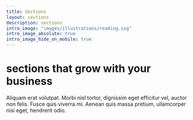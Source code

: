 ```yaml
---
title: Sections
layout: sections
description: sections
intro_image: "images/illustrations/reading.svg"
intro_image_absolute: true
intro_image_hide_on_mobile: true
---
```


# sections that grow with your business

Aliquam erat volutpat. Morbi nisl tortor, dignissim eget efficitur vel, auctor non felis. Fusce quis viverra mi. Aenean quis massa pretium, ullamcorper nisi eget, hendrerit odio.
